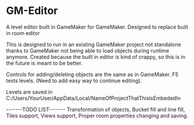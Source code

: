 # GM-Editor
A level editor built in GameMaker for GameMaker. Designed to replace built in room editor

This is designed to run in an existing GameMaker project not standalone thanks to GameMaker not being able to load objects during runtime anymore.
Created because the built in editor is kind of crappy, so this is in the future is meant to be better.

Controls for adding/deleting objects are the same as in GameMaker.
F5 tests levels. (Need to add easy way to continue editing).

Levels are saved in C:/Users/YourUser/AppData/Local/NameOfProjectThatThisIsEmbededIn


-------TODO LIST-------
Transformation of objects,
Bucket fill and line fill,
Tiles support,
Views support,
Proper room properties changing and saving.
